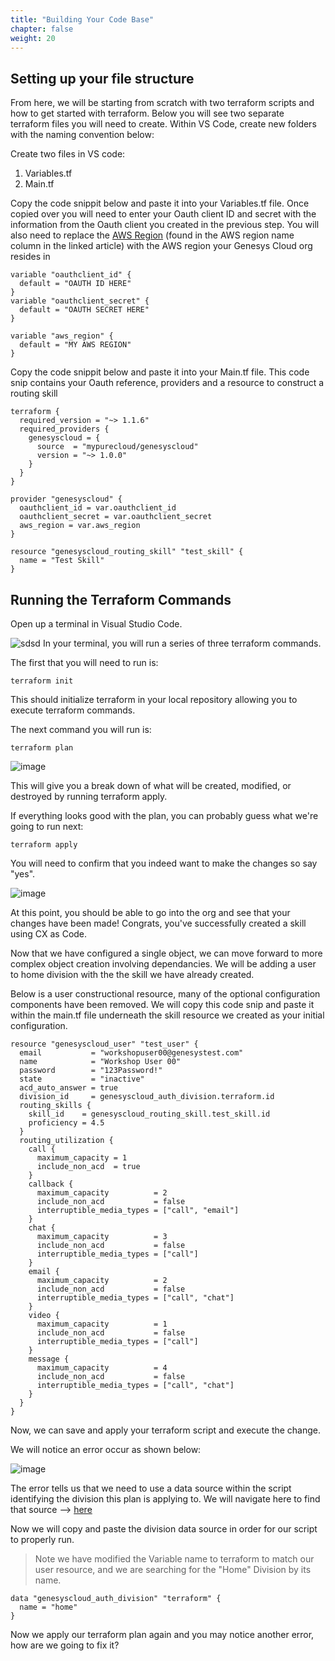 ```yaml
---
title: "Building Your Code Base"
chapter: false
weight: 20
---
```


## Setting up your file structure

From here, we will be starting from scratch with two terraform scripts and how to get started with terraform. Below you will see two separate terraform files you will need to create. Within VS Code, create new folders with the naming convention below:

Create two files in VS code: 
1. Variables.tf
2. Main.tf

Copy the code snippit below and paste it into your Variables.tf file. Once copied over you will need to enter your Oauth client ID and secret with the information from the Oauth client you created in the previous step. You will also need to replace the [AWS Region](https://help.mypurecloud.com/articles/aws-regions-for-genesys-cloud-deployment/) (found in the AWS region name column in the linked article) with the AWS region your Genesys Cloud org resides in

```
variable "oauthclient_id" {
  default = "OAUTH ID HERE"
}
variable "oauthclient_secret" {
  default = "OAUTH SECRET HERE"
}

variable "aws_region" {
  default = "MY AWS REGION"
}
```

Copy the code snippit below and paste it into your Main.tf file. This code snip contains your Oauth reference, providers and a resource to construct a routing skill

```
terraform {
  required_version = "~> 1.1.6"
  required_providers {
    genesyscloud = {
      source  = "mypurecloud/genesyscloud"
      version = "~> 1.0.0"
    }
  }
}

provider "genesyscloud" {
  oauthclient_id = var.oauthclient_id
  oauthclient_secret = var.oauthclient_secret
  aws_region = var.aws_region
}

resource "genesyscloud_routing_skill" "test_skill" {
  name = "Test Skill"
}

```
## Running the Terraform Commands

Open up a terminal in Visual Studio Code.

![sdsd](/images/CXTerminal.PNG)
In your terminal, you will run a series of three terraform commands. 

The first that you will need to run is: 
```
terraform init
```
This should initialize terraform in your local repository allowing you to execute terraform commands. 

The next command you will run is: 
```
terraform plan
```
![image](/images/CXTFPlan.PNG)

This will give you a break down of what will be created, modified, or destroyed by running terraform apply. 

If everything looks good with the plan, you can probably guess what we're going to run next: 
```
terraform apply
```
You will need to confirm that you indeed want to make the changes so say "yes". 

![image](/images/CXTFApply.PNG)

At this point, you should be able to go into the org and see that your changes have been made! Congrats, you've successfully created a skill using CX as Code.

Now that we have configured a single object, we can move forward to more complex object creation involving dependancies. We will be adding a user to home division with the the skill we have already created. 

Below is a user constructional resource, many of the optional configuration components have been removed. We will copy this code snip and paste it within the main.tf file underneath the skill resource we created as your initial configuration. 

```
resource "genesyscloud_user" "test_user" {
  email           = "workshopuser00@genesystest.com"
  name            = "Workshop User 00"
  password        = "123Password!"
  state           = "inactive"
  acd_auto_answer = true
  division_id     = genesyscloud_auth_division.terraform.id
  routing_skills {
    skill_id    = genesyscloud_routing_skill.test_skill.id
    proficiency = 4.5
  }
  routing_utilization {
    call {
      maximum_capacity = 1
      include_non_acd  = true
    }
    callback {
      maximum_capacity          = 2
      include_non_acd           = false
      interruptible_media_types = ["call", "email"]
    }
    chat {
      maximum_capacity          = 3
      include_non_acd           = false
      interruptible_media_types = ["call"]
    }
    email {
      maximum_capacity          = 2
      include_non_acd           = false
      interruptible_media_types = ["call", "chat"]
    }
    video {
      maximum_capacity          = 1
      include_non_acd           = false
      interruptible_media_types = ["call"]
    }
    message {
      maximum_capacity          = 4
      include_non_acd           = false
      interruptible_media_types = ["call", "chat"]
    }
  }
}

```

Now, we can save and apply your terraform script and execute the change.

We will notice an error occur as shown below:

![image](/images/terraformerror.png)

The error tells us that we need to use a data source within the script identifying the division this plan is applying to. We will navigate here to find that source --> [here](https://registry.terraform.io/providers/MyPureCloud/genesyscloud/latest/docs/data-sources/auth_division)



Now we will copy and paste the division data source in order for our script to properly run.

>Note we have modified the Variable name to terraform to match our user resource, and we are searching for the "Home" Division by its name.

```
data "genesyscloud_auth_division" "terraform" {
  name = "home"
}
```
Now we apply our terraform plan again and you may notice another error, how are we going to fix it?